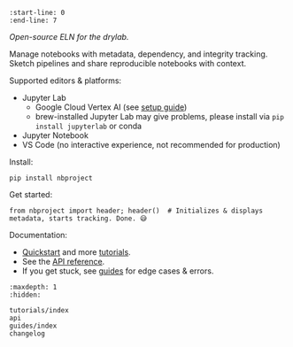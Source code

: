 ```{include} ../README.md
:start-line: 0
:end-line: 7
```

_Open-source ELN for the drylab._

Manage notebooks with metadata, dependency, and integrity tracking.
Sketch pipelines and share reproducible notebooks with context.

Supported editors & platforms:

- Jupyter Lab
  - Google Cloud Vertex AI (see [setup guide](guides/setup))
  - brew-installed Jupyter Lab may give problems, please install via `pip install jupyterlab` or conda
- Jupyter Notebook
- VS Code (no interactive experience, not recommended for production)

Install:

```
pip install nbproject
```

Get started:

```
from nbproject import header; header()  # Initializes & displays metadata, starts tracking. Done. 😅
```

Documentation:

- [Quickstart](quickstart) and more [tutorials](tutorials/index).
- See the [API reference](api).
- If you get stuck, see [guides](guides/index) for edge cases & errors.

```{toctree}
:maxdepth: 1
:hidden:

tutorials/index
api
guides/index
changelog
```
